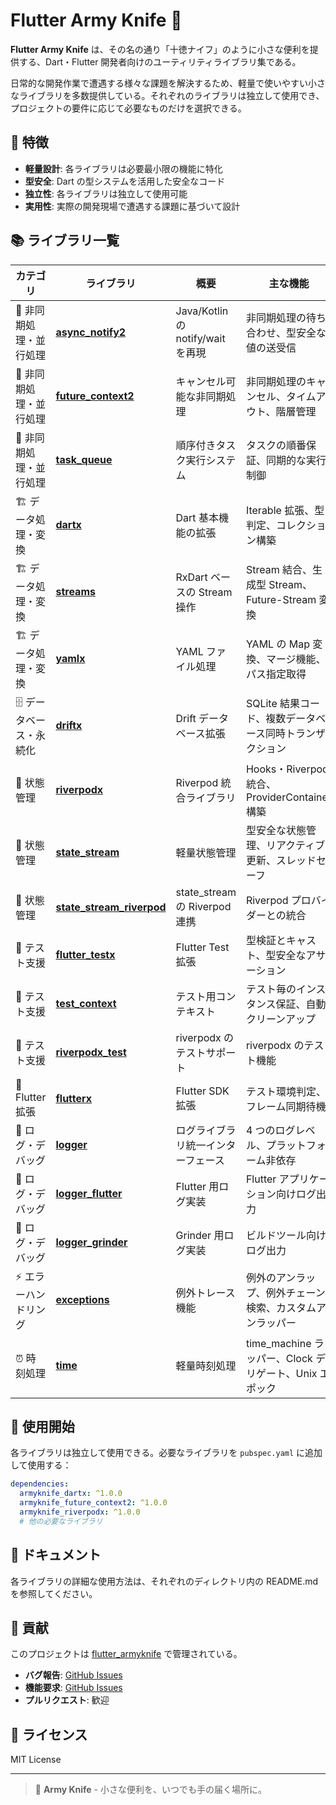 # Flutter Army Knife 🔧

**Flutter Army Knife** は、その名の通り「十徳ナイフ」のように小さな便利を提供する、Dart・Flutter 開発者向けのユーティリティライブラリ集である。

日常的な開発作業で遭遇する様々な課題を解決するため、軽量で使いやすい小さなライブラリを多数提供している。それぞれのライブラリは独立して使用でき、プロジェクトの要件に応じて必要なものだけを選択できる。

## 🌟 特徴

- **軽量設計**: 各ライブラリは必要最小限の機能に特化
- **型安全**: Dart の型システムを活用した安全なコード
- **独立性**: 各ライブラリは独立して使用可能
- **実用性**: 実際の開発現場で遭遇する課題に基づいて設計

## 📚 ライブラリ一覧

| カテゴリ | ライブラリ | 概要 | 主な機能 |
|---------|-----------|------|----------|
| 🔄 非同期処理・並行処理 | **[async_notify2](./async_notify2/)** | Java/Kotlin の notify/wait を再現 | 非同期処理の待ち合わせ、型安全な値の送受信 |
| 🔄 非同期処理・並行処理 | **[future_context2](./future_context2/)** | キャンセル可能な非同期処理 | 非同期処理のキャンセル、タイムアウト、階層管理 |
| 🔄 非同期処理・並行処理 | **[task_queue](./task_queue/)** | 順序付きタスク実行システム | タスクの順番保証、同期的な実行制御 |
| 🏗️ データ処理・変換 | **[dartx](./dartx/)** | Dart 基本機能の拡張 | Iterable 拡張、型判定、コレクション構築 |
| 🏗️ データ処理・変換 | **[streams](./streams/)** | RxDart ベースの Stream 操作 | Stream 結合、生成型 Stream、Future-Stream 変換 |
| 🏗️ データ処理・変換 | **[yamlx](./yamlx/)** | YAML ファイル処理 | YAML の Map 変換、マージ機能、パス指定取得 |
| 🗄️ データベース・永続化 | **[driftx](./driftx/)** | Drift データベース拡張 | SQLite 結果コード、複数データベース同時トランザクション |
| 🎯 状態管理 | **[riverpodx](./riverpodx/)** | Riverpod 統合ライブラリ | Hooks・Riverpod 統合、ProviderContainer 構築 |
| 🎯 状態管理 | **[state_stream](./state_stream/)** | 軽量状態管理 | 型安全な状態管理、リアクティブ更新、スレッドセーフ |
| 🎯 状態管理 | **[state_stream_riverpod](./state_stream_riverpod/)** | state_stream の Riverpod 連携 | Riverpod プロバイダーとの統合 |
| 🧪 テスト支援 | **[flutter_testx](./flutter_testx/)** | Flutter Test 拡張 | 型検証とキャスト、型安全なアサーション |
| 🧪 テスト支援 | **[test_context](./test_context/)** | テスト用コンテキスト | テスト毎のインスタンス保証、自動クリーンアップ |
| 🧪 テスト支援 | **[riverpodx_test](./riverpodx_test/)** | riverpodx のテストサポート | riverpodx のテスト機能 |
| 🔧 Flutter 拡張 | **[flutterx](./flutterx/)** | Flutter SDK 拡張 | テスト環境判定、フレーム同期待機 |
| 📝 ログ・デバッグ | **[logger](./logger/)** | ログライブラリ統一インターフェース | 4 つのログレベル、プラットフォーム非依存 |
| 📝 ログ・デバッグ | **[logger_flutter](./logger_flutter/)** | Flutter 用ログ実装 | Flutter アプリケーション向けログ出力 |
| 📝 ログ・デバッグ | **[logger_grinder](./logger_grinder/)** | Grinder 用ログ実装 | ビルドツール向けログ出力 |
| ⚡ エラーハンドリング | **[exceptions](./exceptions/)** | 例外トレース機能 | 例外のアンラップ、例外チェーン検索、カスタムアンラッパー |
| ⏰ 時刻処理 | **[time](./time/)** | 軽量時刻処理 | time_machine ラッパー、Clock デリゲート、Unix エポック |

## 🚀 使用開始

各ライブラリは独立して使用できる。必要なライブラリを `pubspec.yaml` に追加して使用する：

```yaml
dependencies:
  armyknife_dartx: ^1.0.0
  armyknife_future_context2: ^1.0.0
  armyknife_riverpodx: ^1.0.0
  # 他の必要なライブラリ
```

## 📖 ドキュメント

各ライブラリの詳細な使用方法は、それぞれのディレクトリ内の README.md を参照してください。

## 🤝 貢献

このプロジェクトは [flutter_armyknife](https://github.com/eaglesakura/flutter_armyknife) で管理されている。

- **バグ報告**: [GitHub Issues](https://github.com/eaglesakura/flutter_armyknife/issues)
- **機能要求**: [GitHub Issues](https://github.com/eaglesakura/flutter_armyknife/issues)
- **プルリクエスト**: 歓迎

## 📄 ライセンス

MIT License

---

> 🔧 **Army Knife** - 小さな便利を、いつでも手の届く場所に。
